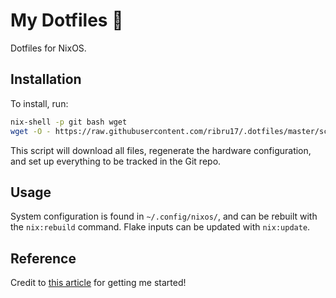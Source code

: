 # My Dotfiles :floppy_disk:

Dotfiles for NixOS.

## Installation

To install, run:

```sh
nix-shell -p git bash wget
wget -O - https://raw.githubusercontent.com/ribru17/.dotfiles/master/scripts/dotfiles_install.sh | bash
```

This script will download all files, regenerate the hardware configuration, and
set up everything to be tracked in the Git repo.

## Usage

System configuration is found in `~/.config/nixos/`, and can be rebuilt with the
`nix:rebuild` command. Flake inputs can be updated with `nix:update`.

## Reference

Credit to [this article](https://www.atlassian.com/git/tutorials/dotfiles) for
getting me started!
